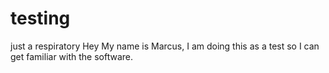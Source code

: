 # testing
just a respiratory
Hey
My name is Marcus, I am doing this as a test so I can get familiar with the software.
